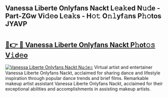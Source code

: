 ## Vanessa Liberte Onlyfans Nackt L𝚎a𝚔ed N𝚞𝚍e - Part-ZGw Vi𝚍𝚎o L𝚎a𝚔s - H𝚘𝚝 O𝚗𝚕yf𝚊ns P𝚑𝚘tos JYAVP

# <h2><a href="http://kf72cyb.oniu.top/?m=Vanessa+Liberte+Onlyfans+Nackt">🔗👉 🔴 Vanessa Liberte Onlyfans Nackt P𝚑ot𝚘𝚜 V𝚒d𝚎o</a></h2>

[![Vanessa Liberte Onlyfans Nackt Nu𝚍e𝚜](https://i.imgur.com/0qMVB7G.gif)](http://kf72cyb.oniu.top/?m=Vanessa+Liberte+Onlyfans+Nackt)
Virtual artist and entertainer Vanessa Liberte Onlyfans Nackt, acclaimed for sharing dance and lifestyle inspiration through popular dance trends and brief films. Remarkable makeup artist assistant Vanessa Liberte Onlyfans Nackt, acclaimed for their exceptional abilities and accomplishments in assisting makeup artists.  
